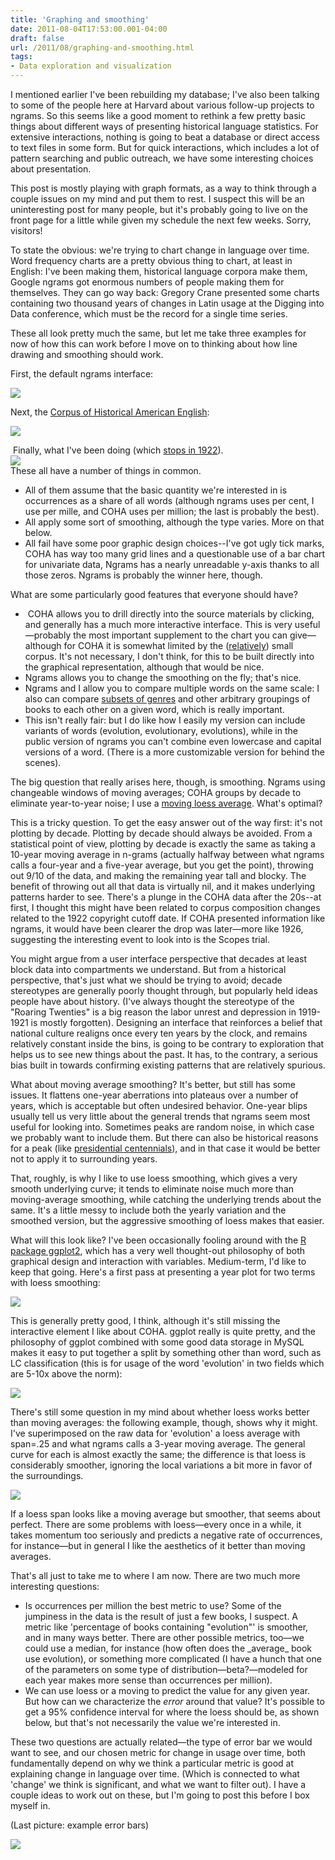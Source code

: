 ```yaml
---
title: 'Graphing and smoothing'
date: 2011-08-04T17:53:00.001-04:00
draft: false
url: /2011/08/graphing-and-smoothing.html
tags: 
- Data exploration and visualization
---
```


I mentioned earlier I've been rebuilding my database; I've also been talking to some of the people here at Harvard about various follow-up projects to ngrams. So this seems like a good moment to rethink a few pretty basic things about different ways of presenting historical language statistics. For extensive interactions, nothing is going to beat a database or direct access to text files in some form. But for quick interactions, which includes a lot of pattern searching and public outreach, we have some interesting choices about presentation.  
  
This post is mostly playing with graph formats, as a way to think through a couple issues on my mind and put them to rest. I suspect this will be an uninteresting post for many people, but it's probably going to live on the front page for a little while given my schedule the next few weeks. Sorry, visitors!  
  
  
  
To state the obvious: we're trying to chart change in language over time. Word frequency charts are a pretty obvious thing to chart, at least in English: I've been making them, historical language corpora make them, Google ngrams got enormous numbers of people making them for themselves. They can go way back: Gregory Crane presented some charts containing two thousand years of changes in Latin usage at the Digging into Data conference, which must be the record for a single time series.  
  
These all look pretty much the same, but let me take three examples for now of how this can work before I move on to thinking about how line drawing and smoothing should work.  
  
First, the default ngrams interface:  

[![](http://4.bp.blogspot.com/-p5Hgq1ztni4/TiCkEZp8EHI/AAAAAAAAC14/XagWtSxvYWo/s640/chart.png)](http://4.bp.blogspot.com/-p5Hgq1ztni4/TiCkEZp8EHI/AAAAAAAAC14/XagWtSxvYWo/s1600/chart.png)

  
Next, the [Corpus of Historical American English](http://corpus.byu.edu/coha/):  
  
  

[![](http://3.bp.blogspot.com/-5UhU1NBQIXM/TiCkFx5TxjI/AAAAAAAAC18/d3TW5K48VzA/s640/Screen+shot+2011-07-15+at+4.32.22+PM.png)](http://3.bp.blogspot.com/-5UhU1NBQIXM/TiCkFx5TxjI/AAAAAAAAC18/d3TW5K48VzA/s1600/Screen+shot+2011-07-15+at+4.32.22+PM.png)

  
 Finally, what I've been doing (which [stops in 1922](http://sappingattention.blogspot.com/2011/01/digital-history-and-copyright-black.html)).  
[![](http://3.bp.blogspot.com/-5db6m_TwRFU/TiCk1Gqi1XI/AAAAAAAAC2A/bZOpddSNdws/s1600/wordcounts%252Bof%252Bevolution.png)](http://3.bp.blogspot.com/-5db6m_TwRFU/TiCk1Gqi1XI/AAAAAAAAC2A/bZOpddSNdws/s1600/wordcounts%252Bof%252Bevolution.png)  
These all have a number of things in common.  

*   All of them assume that the basic quantity we're interested in is occurrences as a share of all words (although ngrams uses per cent, I use per mille, and COHA uses per million; the last is probably the best).
*   All apply some sort of smoothing, although the type varies. More on that below.
*   All fail have some poor graphic design choices--I've got ugly tick marks, COHA has way too many grid lines and a questionable use of a bar chart for univariate data, Ngrams has a nearly unreadable y-axis thanks to all those zeros. Ngrams is probably the winner here, though.

What are some particularly good features that everyone should have?  

*    COHA allows you to drill directly into the source materials by clicking, and generally has a much more interactive interface. This is very useful—probably the most important supplement to the chart you can give—although for COHA it is somewhat limited by the ([relatively](http://sappingattention.blogspot.com/2011/01/picking-texts-again.html)) small corpus. It's not necessary, I don't think, for this to be built directly into the graphical representation, although that would be nice.
*   Ngrams allows you to change the smoothing on the fly; that's nice.
*   Ngrams and I allow you to compare multiple words on the same scale: I also can compare [subsets of genres](http://sappingattention.blogspot.com/2011/02/graphing-word-trends-inside-genres.html) and other arbitrary groupings of books to each other on a given word, which is really important.
*   This isn't really fair: but I do like how I easily my version can include variants of words (evolution, evolutionary, evolutions), while in the public version of ngrams you can't combine even lowercase and capital versions of a word. (There is a more customizable version for behind the scenes).

The big question that really arises here, though, is smoothing. Ngrams using changeable windows of moving averages; COHA groups by decade to eliminate year-to-year noise; I use a [moving loess average](http://en.wikipedia.org/wiki/Local_regression). What's optimal?  
  
This is a tricky question. To get the easy answer out of the way first: it's not plotting by decade. Plotting by decade should always be avoided. From a statistical point of view, plotting by decade is exactly the same as taking a 10-year moving average in n-grams (actually halfway between what ngrams calls a four-year and a five-year average, but you get the point), throwing out 9/10 of the data, and making the remaining year tall and blocky. The benefit of throwing out all that data is virtually nil, and it makes underlying patterns harder to see. There's a plunge in the COHA data after the 20s--at first, I thought this might have been related to corpus composition changes related to the 1922 copyright cutoff date. If COHA presented information like ngrams, it would have been clearer the drop was later—more like 1926, suggesting the interesting event to look into is the Scopes trial.  
  
You might argue from a user interface perspective that decades at least block data into compartments we understand. But from a historical perspective, that's just what we should be trying to avoid; decade stereotypes are generally poorly thought through, but popularly held ideas people have about history. (I've always thought the stereotype of the "Roaring Twenties" is a big reason the labor unrest and depression in 1919-1921 is mostly forgotten). Designing an interface that reinforces a belief that national culture realigns once every ten years by the clock, and remains relatively constant inside the bins, is going to be contrary to exploration that helps us to see new things about the past. It has, to the contrary, a serious bias built in towards confirming existing patterns that are relatively spurious.  
  
What about moving average smoothing? It's better, but still has some issues. It flattens one-year aberrations into plateaus over a number of years, which is acceptable but often undesired behavior. One-year blips usually tell us very little about the general trends that ngrams seem most useful for looking into. Sometimes peaks are random noise, in which case we probably want to include them. But there can also be historical reasons for a peak (like [presidential centennials](http://sappingattention.blogspot.com/2010/12/centennials-part-ii.html)), and in that case it would be better not to apply it to surrounding years.  
  
That, roughly, is why I like to use loess smoothing, which gives a very smooth underlying curve; it tends to eliminate noise much more than moving-average smoothing, while catching the underlying trends about the same. It's a little messy to include both the yearly variation and the smoothed version, but the aggressive smoothing of loess makes that easier.  
  
What will this look like? I've been occasionally fooling around with the [R package ggplot2](http://had.co.nz/ggplot2/), which has a very well thought-out philosophy of both graphical design and interaction with variables. Medium-term, I'd like to keep that going. Here's a first pass at presenting a year plot for two terms with loess smoothing:  
  

[![](http://2.bp.blogspot.com/-b9UKOXBpOJQ/Tjr6w8PTqQI/AAAAAAAAC2I/KpcFt7ZWHe4/s1600/Prettier+Evolution+and+Darwin+trends.png)](http://2.bp.blogspot.com/-b9UKOXBpOJQ/Tjr6w8PTqQI/AAAAAAAAC2I/KpcFt7ZWHe4/s1600/Prettier+Evolution+and+Darwin+trends.png)

This is generally pretty good, I think, although it's still missing the interactive element I like about COHA. ggplot really is quite pretty, and the philosophy of ggplot combined with some good data storage in MySQL makes it easy to put together a split by something other than word, such as LC classification (this is for usage of the word 'evolution' in two fields which are 5-10x above the norm):

[![](http://3.bp.blogspot.com/-rHKKkFqm-OM/TjsBS0SlHFI/AAAAAAAAC2Q/dAfEbWFA0wE/s1600/Evolution+trends+in+psychology+and+sociology.png)](http://3.bp.blogspot.com/-rHKKkFqm-OM/TjsBS0SlHFI/AAAAAAAAC2Q/dAfEbWFA0wE/s1600/Evolution+trends+in+psychology+and+sociology.png)

There's still some question in my mind about whether loess works better than moving averages: the following example, though, shows why it might. I've superimposed on the raw data for 'evolution' a loess average with span=.25 and what ngrams calls a 3-year moving average. The general curve for each is almost exactly the same; the difference is that loess is considerably smoother, ignoring the local variations a bit more in favor of the surroundings.  
  

[![](http://2.bp.blogspot.com/-3YFbWcHca8U/TjsFtwBQCsI/AAAAAAAAC2Y/AbPJMY-MF1o/s1600/Loess+compared+to+moving+average.png)](http://2.bp.blogspot.com/-3YFbWcHca8U/TjsFtwBQCsI/AAAAAAAAC2Y/AbPJMY-MF1o/s1600/Loess+compared+to+moving+average.png)

If a loess span looks like a moving average but smoother, that seems about perfect. There are some problems with loess—every once in a while, it takes momentum too seriously and predicts a negative rate of occurrences, for instance—but in general I like the aesthetics of it better than moving averages.  
  
That's all just to take me to where I am now. There are two much more interesting questions:  

*   Is occurrences per million the best metric to use? Some of the jumpiness in the data is the result of just a few books, I suspect. A metric like 'percentage of books containing "evolution"' is smoother, and in many ways better. There are other possible metrics, too—we could use a median, for instance (how often does the \_average\_ book use evolution), or something more complicated (I have a hunch that one of the parameters on some type of distribution—beta?—modeled for each year makes more sense than occurrences per million).
*   We can use loess or a moving to predict the value for any given year. But how can we characterize the _error_ around that value? It's possible to get a 95% confidence interval for where the loess should be, as shown below, but that's not necessarily the value we're interested in.

These two questions are actually related—the type of error bar we would want to see, and our chosen metric for change in usage over time, both fundamentally depend on why we think a particular metric is good at explaining change in language over time. (Which is connected to what 'change' we think is significant, and what we want to filter out). I have a couple ideas to work out on these, but I'm going to post this before I box myself in.  
  
(Last picture: example error bars)  

[![](http://2.bp.blogspot.com/-o7SRsROJ1nY/TjsN9sgi4UI/AAAAAAAAC2c/dveEBVFgTXc/s1600/Evolution+and+Darwin+with+error+bars.png)](http://2.bp.blogspot.com/-o7SRsROJ1nY/TjsN9sgi4UI/AAAAAAAAC2c/dveEBVFgTXc/s1600/Evolution+and+Darwin+with+error+bars.png)